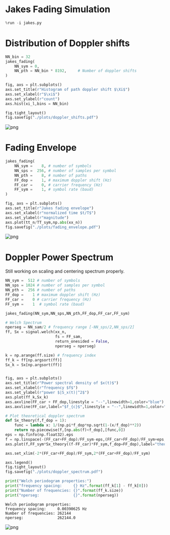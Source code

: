 
# Jakes Fading Simulation


```python
%run -i jakes.py
```

# Distribution of Doppler shifts


```python
NN_bin = 32
jakes_fading(
    NN_sym = 0,
    NN_pth = NN_bin * 8192,     # Number of doppler shifts
)

fig, axs = plt.subplots()
axs.set_title(r"Histogram of path doppler shift $\Xi$")
axs.set_xlabel(r"$\xi$")
axs.set_ylabel(r"count")
axs.hist(xi_l,bins = NN_bin)

fig.tight_layout()
fig.savefig("./plots/doppler_shifts.pdf")
```


![png](notebook_files/notebook_3_0.png)


# Fading Envelope


```python
jakes_fading(
    NN_sym =    8, # number of symbols
    NN_sps =  256, # number of samples per symbol
    NN_pth =    8, # number of paths
    FF_dop =    1, # maximum doppler shift (Hz)
    FF_car =    0, # carrier frequency (Hz)
    FF_sym =    1, # symbol rate (baud)
)

fig, axs = plt.subplots()
axs.set_title(r"Jakes fading envelope")
axs.set_xlabel(r"normalized time $t/T$")
axs.set_ylabel(r"magnitude")
axs.plot(tt_n/TT_sym,np.abs(xx_n))
fig.savefig("./plots/fading_envelope.pdf")
```


![png](notebook_files/notebook_5_0.png)


# Doppler Power Spectrum

Still working on scaling and centering spectrum properly.


```python
NN_sym =  512 # number of symbols
NN_sps = 1024 # number of samples per symbol
NN_pth =  256 # number of paths
FF_dop =    1 # maximum doppler shift (Hz)
FF_car =    0 # carrier frequency (Hz)
FF_sym =    1  # symbol rate (baud)

jakes_fading(NN_sym,NN_sps,NN_pth,FF_dop,FF_car,FF_sym)

# Welch Spectrum
nperseg = NN_sam/2 # frequency range [-NN_sps/2,NN_sps/2]
ff, Sx = signal.welch(xx_n,
                      fs = FF_sam,
                      return_onesided = False,
                      nperseg = nperseg)

k = np.arange(ff.size) # frequency index
ff_k = ff[np.argsort(ff)]
Sx_k = Sx[np.argsort(ff)]


fig, axs = plt.subplots()
axs.set_title(r"Power spectral density of $x(t)$")
axs.set_xlabel(r"frequency $f$")
axs.set_ylabel(r"power $|S_x(t)|^2$")
axs.plot(ff_k,Sx_k)
axs.axvline(FF_car + FF_dop,linestyle = "--",linewidth=1,color="blue")
axs.axvline(FF_car,label="$f_{c}$",linestyle = "--",linewidth=1,color="blue")

# Plot theoretical doppler spectrum
def Sx_theory(f,f_dop = 1):
    func = lambda x: 1/(np.pi*f_dop*np.sqrt(1-(x/f_dop)**2))
    return np.piecewise(f,[np.abs(f)<f_dop],[func,0])
eps = np.finfo(np.float32).eps
f = np.linspace(-(FF_car+FF_dop)/FF_sym-eps,(FF_car+FF_dop)/FF_sym+eps,256)
axs.plot(f,FF_sym*Sx_theory((f-FF_car)*FF_sym,f_dop=FF_dop),label="theory")

axs.set_xlim(-2*(FF_car+FF_dop)/FF_sym,2*(FF_car+FF_dop)/FF_sym)

axs.legend()
fig.tight_layout()
fig.savefig("./plots/doppler_spectrum.pdf")

print("Welch periodogram properties:")
print("frequency spacing:     {} Hz".format(ff_k[1] - ff_k[0]))
print("Number of frequencies: {}".format(ff_k.size))
print("nperseg:               {}".format(nperseg))
```

    Welch periodogram properties:
    frequency spacing:     0.00390625 Hz
    Number of frequencies: 262144
    nperseg:               262144.0



![png](notebook_files/notebook_8_1.png)

